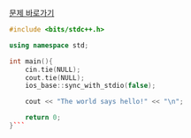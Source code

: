 [문제 바로가기](https://boj.kr/23234)

```c++
#include <bits/stdc++.h>

using namespace std;

int main(){
    cin.tie(NULL);
    cout.tie(NULL);
    ios_base::sync_with_stdio(false);

    cout << "The world says hello!" << "\n";

    return 0;
}```